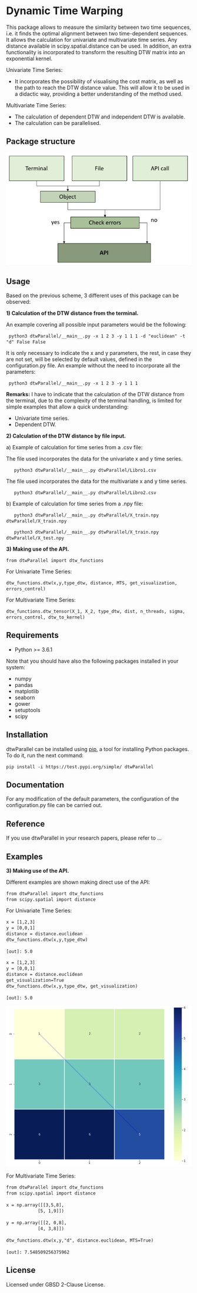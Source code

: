 # Dynamic Time Warping 

This package allows to measure the similarity between two time sequences, i.e. it finds the optimal alignment between two time-dependent sequences. It allows the calculation for univariate and multivariate time series. Any distance available in scipy.spatial.distance can be used. In addition, an extra functionality is incorporated to transform the resulting DTW matrix into an exponential kernel.

Univariate Time Series:
- It incorporates the possibility of visualising the cost matrix, as well as the path to reach the DTW distance value. This will allow it to be used in a didactic way, providing a better understanding of the method used. 

Multivariate Time Series: 
- The calculation of dependent DTW and independent DTW is available.
- The calculation can be parallelised.

## Package structure 

![img_3.png](img_3.png)

## Usage

Based on the previous scheme, 3 different uses of this package can be observed: 

**1) Calculation of the DTW distance from the terminal.**

   An example covering all possible input parameters would be the following:
   ```
    python3 dtwParallel/__main__.py -x 1 2 3 -y 1 1 1 -d "euclidean" -t "d" False False
   ```
    
It is only necessary to indicate the x and y parameters, the rest, in case they are not set, will be selected by default values, defined in the configuration.py file. An example without the need to incorporate all the parameters:     
    
   ```
    python3 dtwParallel/__main__.py -x 1 2 3 -y 1 1 1
   ```
   **Remarks:**
   I have to indicate that the calculation of the DTW distance from the terminal, due to the complexity of the terminal handling, is limited for simple examples that allow a quick understanding:
   - Univariate time series. 
   - Dependent DTW.

**2) Calculation of the DTW distance by file input.**
    
   a) Example of calculation for time series from a .csv file: 
      
   The file used incorporates the data for the univariate x and y time series.
   
   ```
      python3 dtwParallel/__main__.py dtwParallel/Libro1.csv
   ```

   The file used incorporates the data for the multivariate x and y time series. 
   ```
      python3 dtwParallel/__main__.py dtwParallel/Libro2.csv
   ```

   b)  Example of calculation for time series from a .npy file: 

   ```
      python3 dtwParallel/__main__.py dtwParallel/X_train.npy dtwParallel/X_train.npy
   ```
   
   ```
      python3 dtwParallel/__main__.py dtwParallel/X_train.npy dtwParallel/X_test.npy
   ```

**3) Making use of the API.** 
 ```
 from dtwParallel import dtw_functions
 ```
For Univariate Time Series: 
 ```
 dtw_functions.dtw(x,y,type_dtw, distance, MTS, get_visualization, errors_control)
 ```
For Multivariate Time Series: 
 ```
 dtw_functions.dtw_tensor(X_1, X_2, type_dtw, dist, n_threads, sigma, errors_control, dtw_to_kernel)
 ```




## Requirements

* Python >= 3.6.1


Note that you should have also the following packages installed in your system:
- numpy
- pandas
- matplotlib
- seaborn
- gower
- setuptools
- scipy

## Installation

dtwParallel can be installed using [pip](https://pip.pypa.io/en/stable/), a tool
for installing Python packages. To do it, run the next command:
```
pip install -i https://test.pypi.org/simple/ dtwParallel
```

## Documentation
For any modification of the default parameters, the configuration of the configuration.py file can be carried out. 


## Reference 

If you use dtwParallel in your research papers, please refer to ...


## Examples

**3) Making use of the API.** 

Different examples are shown making direct use of the API:

 ```
 from dtwParallel import dtw_functions
 from scipy.spatial import distance
 ```
For Univariate Time Series: 
 ```
 x = [1,2,3]
 y = [0,0,1]
 distance = distance.euclidean
 dtw_functions.dtw(x,y,type_dtw)
 
 [out]: 5.0
 ```
 
 ```
 x = [1,2,3]
 y = [0,0,1]
 distance = distance.euclidean
 get_visualization=True
 dtw_functions.dtw(x,y,type_dtw, get_visualization)
 
 [out]: 5.0
 ```
![img.png](img.png)

For Multivariate Time Series: 
 ```
from dtwParallel import dtw_functions
from scipy.spatial import distance

x = np.array([[3,5,8], 
             [5, 1,9]])

y = np.array([[2, 0,8],
             [4, 3,8]])
            
dtw_functions.dtw(x,y,"d", distance.euclidean, MTS=True)

 [out]: 7.548509256375962
 ```


## License

Licensed under GBSD 2-Clause License.
